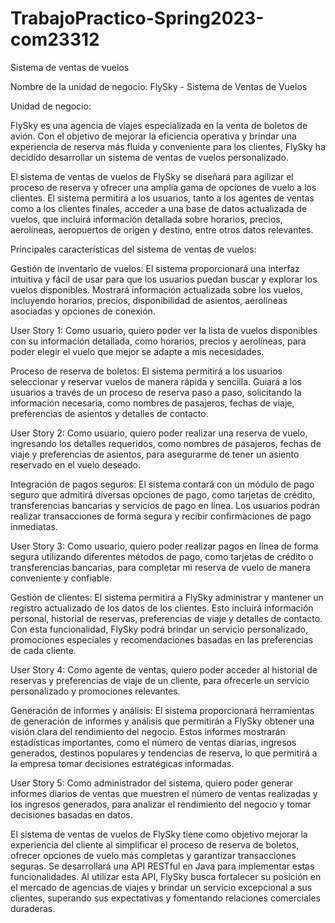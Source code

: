 # TrabajoPractico-Spring2023-com23312
Sistema de ventas de vuelos

Nombre de la unidad de negocio: FlySky - Sistema de Ventas de Vuelos

Unidad de negocio:

FlySky es una agencia de viajes especializada en la venta de boletos de avión. Con el objetivo de mejorar la eficiencia operativa y brindar una experiencia de reserva más fluida y conveniente para los clientes, FlySky ha decidido desarrollar un sistema de ventas de vuelos personalizado.

El sistema de ventas de vuelos de FlySky se diseñará para agilizar el proceso de reserva y ofrecer una amplia gama de opciones de vuelo a los clientes. El sistema permitirá a los usuarios, tanto a los agentes de ventas como a los clientes finales, acceder a una base de datos actualizada de vuelos, que incluirá información detallada sobre horarios, precios, aerolíneas, aeropuertos de origen y destino, entre otros datos relevantes.

Principales características del sistema de ventas de vuelos:

Gestión de inventario de vuelos: El sistema proporcionará una interfaz intuitiva y fácil de usar para que los usuarios puedan buscar y explorar los vuelos disponibles. Mostrará información actualizada sobre los vuelos, incluyendo horarios, precios, disponibilidad de asientos, aerolíneas asociadas y opciones de conexión.

User Story 1: Como usuario, quiero poder ver la lista de vuelos disponibles con su información detallada, como horarios, precios y aerolíneas, para poder elegir el vuelo que mejor se adapte a mis necesidades.

Proceso de reserva de boletos: El sistema permitirá a los usuarios seleccionar y reservar vuelos de manera rápida y sencilla. Guiará a los usuarios a través de un proceso de reserva paso a paso, solicitando la información necesaria, como nombres de pasajeros, fechas de viaje, preferencias de asientos y detalles de contacto.

User Story 2: Como usuario, quiero poder realizar una reserva de vuelo, ingresando los detalles requeridos, como nombres de pasajeros, fechas de viaje y preferencias de asientos, para asegurarme de tener un asiento reservado en el vuelo deseado.

Integración de pagos seguros: El sistema contará con un módulo de pago seguro que admitirá diversas opciones de pago, como tarjetas de crédito, transferencias bancarias y servicios de pago en línea. Los usuarios podrán realizar transacciones de forma segura y recibir confirmaciones de pago inmediatas.

User Story 3: Como usuario, quiero poder realizar pagos en línea de forma segura utilizando diferentes métodos de pago, como tarjetas de crédito o transferencias bancarias, para completar mi reserva de vuelo de manera conveniente y confiable.

Gestión de clientes: El sistema permitirá a FlySky administrar y mantener un registro actualizado de los datos de los clientes. Esto incluirá información personal, historial de reservas, preferencias de viaje y detalles de contacto. Con esta funcionalidad, FlySky podrá brindar un servicio personalizado, promociones especiales y recomendaciones basadas en las preferencias de cada cliente.

User Story 4: Como agente de ventas, quiero poder acceder al historial de reservas y preferencias de viaje de un cliente, para ofrecerle un servicio personalizado y promociones relevantes.

Generación de informes y análisis: El sistema proporcionará herramientas de generación de informes y análisis que permitirán a FlySky obtener una visión clara del rendimiento del negocio. Estos informes mostrarán estadísticas importantes, como el número de ventas diarias, ingresos generados, destinos populares y tendencias de reserva, lo que permitirá a la empresa tomar decisiones estratégicas informadas.

User Story 5: Como administrador del sistema, quiero poder generar informes diarios de ventas que muestren el número de ventas realizadas y los ingresos generados, para analizar el rendimiento del negocio y tomar decisiones basadas en datos.

El sistema de ventas de vuelos de FlySky tiene como objetivo mejorar la experiencia del cliente al simplificar el proceso de reserva de boletos, ofrecer opciones de vuelo más completas y garantizar transacciones seguras. Se desarrollará una API RESTful en Java para implementar estas funcionalidades. Al utilizar esta API, FlySky busca fortalecer su posición en el mercado de agencias de viajes y brindar un servicio excepcional a sus clientes, superando sus expectativas y fomentando relaciones comerciales duraderas.
